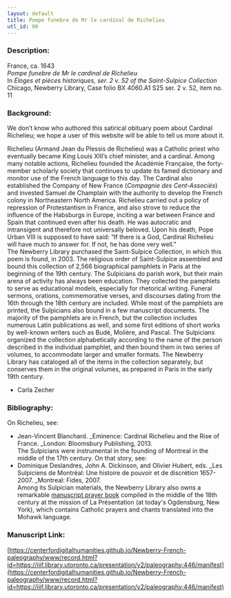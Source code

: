 ```yaml
---
layout: default
title: Pompe funebre de Mr le cardinal de Richelieu
utl_id: 90
---
```


### Description:

France, ca. 1643<br>
_Pompe funebre de Mr le cardinal de Richelieu_<br>
In _Éloges et pièces historiques, ser. 2 v. 52 of the Saint-Sulpice Collection_<br>
Chicago, Newberry Library, Case folio BX 4060.A1 S25 ser. 2 v. 52, item no. 11

### Background:

We don’t know who authored this satirical obituary poem about Cardinal Richelieu; we hope a user of this website will be able to tell us more about it.

Richelieu (Armand Jean du Plessis de Richelieu) was a Catholic priest who eventually became King Louis XIII’s chief minister, and a cardinal. Among many notable actions, Richelieu founded the Académie Française, the forty-member scholarly society that continues to update its famed dictionary and monitor use of the French language to this day. The Cardinal also established the Company of New France (_Compagnie des Cent-Associés_) and invested Samuel de Champlain with the authority to develop the French colony in Northeastern North America. Richelieu carried out a policy of repression of Protestantism in France, and also strove to reduce the influence of the Habsburgs in Europe, inciting a war between France and Spain that continued even after his death. He was autocratic and intransigent and therefore not universally beloved. Upon his death, Pope Urban VIII is supposed to have said: “If there is a God, Cardinal Richelieu will have much to answer for. If not, he has done very well.”<br>
The Newberry Library purchased the Saint-Sulpice Collection, in which this poem is found, in 2003. The religious order of Saint-Sulpice assembled and bound this collection of 2,566 biographical pamphlets in Paris at the beginning of the 19th century. The Sulpicians do parish work, but their main arena of activity has always been education. They collected the pamphlets to serve as educational models, especially for rhetorical writing. Funeral sermons, orations, commemorative verses, and discourses dating from the 16th through the 18th century are included. While most of the pamphlets are printed, the Sulpicians also bound in a few manuscript documents. The majority of the pamphlets are in French, but the collection includes numerous Latin publications as well, and some first editions of short works by well-known writers such as Budé, Molière, and Pascal. The Sulpicians organized the collection alphabetically according to the name of the person described in the individual pamphlet, and then bound them in two series of volumes, to accommodate larger and smaller formats. The Newberry Library has cataloged all of the items in the collection separately, but conserves them in the original volumes, as prepared in Paris in the early 19th century.

- Carla Zecher

### Bibliography:

On Richelieu, see:
- Jean-Vincent Blanchard. _Eminence: Cardinal Richelieu and the Rise of France. _London: Bloomsbury Publishing, 2013.<br>
The Sulpicians were instrumental in the founding of Montreal in the middle of the 17th century. On that story, see:
- Dominique Deslandres, John A. Dickinson, and Olivier Hubert, eds. _Les Sulpiciens de Montréal: Une histoire de pouvoir et de discrétion 1657-2007. _Montreal: Fides, 2007.<br>
Among its Sulpician materials, the Newberry Library also owns a remarkable <a href="http://vufind.carli.illinois.edu/vf-nby/Record/nby_93388">manuscript prayer book</a> compiled in the middle of the 18th century at the mission of La Présentation (at today's Ogdensburg, New York), which contains Catholic prayers and chants translated into the Mohawk language.

### Manuscript Link:

[https://centerfordigitalhumanities.github.io/Newberry-French-paleography/www/record.html?id=https://iiif.library.utoronto.ca/presentation/v2/paleography:446/manifest](https://centerfordigitalhumanities.github.io/Newberry-French-paleography/www/record.html?id=https://iiif.library.utoronto.ca/presentation/v2/paleography:446/manifest)
